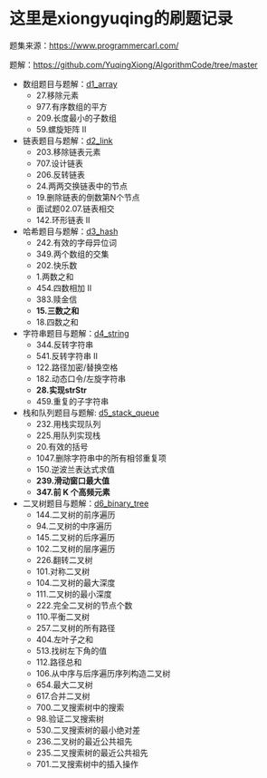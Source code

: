 # 这里是xiongyuqing的刷题记录

题集来源：https://www.programmercarl.com/

题解：https://github.com/YuqingXiong/AlgorithmCode/tree/master

- 数组题目与题解：[d1_array](https://github.com/YuqingXiong/AlgorithmCode/tree/master/d1_array.md)
  - 27.移除元素
  - 977.有序数组的平方
  - 209.长度最小的子数组
  - 59.螺旋矩阵 II
- 链表题目与题解：[d2_link](https://github.com/YuqingXiong/AlgorithmCode/tree/master/d2_link.md)
  - 203.移除链表元素
  - 707.设计链表
  - 206.反转链表
  - 24.两两交换链表中的节点
  - 19.删除链表的倒数第N个节点
  - 面试题02.07.链表相交
  - 142.环形链表  II
- 哈希题目与题解：[d3_hash](https://github.com/YuqingXiong/AlgorithmCode/tree/master/d3_hash.md)
  - 242.有效的字母异位词
  - 349.两个数组的交集
  - 202.快乐数
  - 1.两数之和
  - 454.四数相加 II
  - 383.赎金信
  - **15.三数之和**
  - 18.四数之和
- 字符串题目与题解：[d4_string](https://github.com/YuqingXiong/AlgorithmCode/tree/master/d4_string.md)
  - 344.反转字符串
  - 541.反转字符串 II
  - 122.路径加密/替换空格
  - 182.动态口令/左旋字符串
  - **28.实现strStr**
  - 459.重复的子字符串
- 栈和队列题目与题解: [d5_stack_queue](https://github.com/YuqingXiong/AlgorithmCode/tree/master/d5_stack_queue.md)
  - 232.用栈实现队列
  - 225.用队列实现栈
  - 20.有效的括号
  - 1047.删除字符串中的所有相邻重复项
  - 150.逆波兰表达式求值
  - **239.滑动窗口最大值**
  - **347.前 K 个高频元素**
- 二叉树题目与题解：[d6_binary_tree](https://github.com/YuqingXiong/AlgorithmCode/tree/master/d6_binary_tree.md)
  - 144.二叉树的前序遍历
  - 94.二叉树的中序遍历
  - 145.二叉树的后序遍历
  - 102.二叉树的层序遍历
  - 226.翻转二叉树
  - 101.对称二叉树
  - 104.二叉树的最大深度
  - 111.二叉树的最小深度
  - 222.完全二叉树的节点个数
  - 110.平衡二叉树
  - 257.二叉树的所有路径
  - 404.左叶子之和
  - 513.找树左下角的值
  - 112.路径总和
  - 106.从中序与后序遍历序列构造二叉树
  - 654.最大二叉树
  - 617.合并二叉树
  - 700.二叉搜索树中的搜索
  - 98.验证二叉搜索树
  - 530.二叉搜索树的最小绝对差
  - 236.二叉树的最近公共祖先
  - 235.二叉搜索树的最近公共祖先
  - 701.二叉搜索树中的插入操作